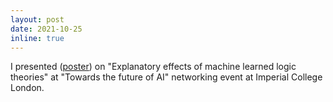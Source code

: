 ```yaml
---
layout: post
date: 2021-10-25
inline: true
---
```


I presented ([poster](/assets/pdf/Towards_the_future_of_AI_poster.pdf)) on "Explanatory effects of machine learned logic theories" at "Towards the future of AI" networking event at Imperial College London.
